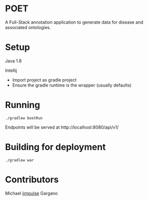 # POET
A Full-Stack annotation application to generate data for disease and associated ontologies.

# Setup

Java 1.8

Intellij

- Import project as gradle project
- Ensure the gradle runtime is the wrapper (usually defaults)


# Running

`
./gradlew bootRun
`

Endpoints will be served at http://localhost:8080/api/v1/

# Building for deployment

`
./gradlew war
`

# Contributors

Michael [iimpulse](https://github.com/iimpulse) Gargano
